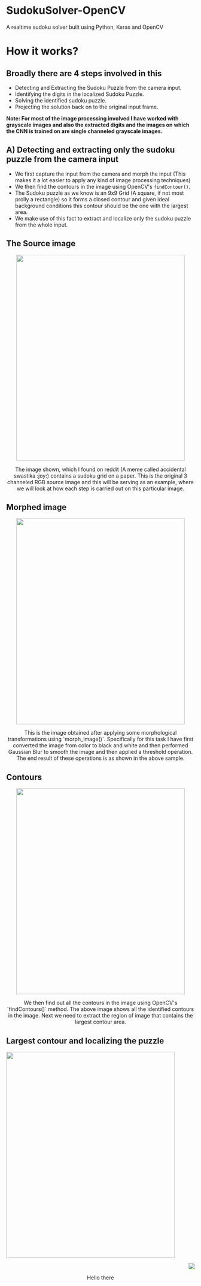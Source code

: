 # SudokuSolver-OpenCV
A realtime sudoku solver built using Python, Keras and OpenCV

# How it works?

## Broadly there are 4 steps involved in this

* Detecting and Extracting the Sudoku Puzzle from the camera input.
* Identifying the digits in the localized Sudoku Puzzle.
* Solving the identified sudoku puzzle.
* Projecting the solution back on to the original input frame.

<strong>Note: For most of the image processing involved I have worked with grayscale images and also the extracted digits and the images on which the CNN is trained on are single channeled grayscale images.</strong>

## A) Detecting and extracting only the sudoku puzzle from the camera input

* We first capture the input from the camera and morph the input (This makes it a lot easier to apply any kind of image processing techniques)
* We then find the contours in the image using OpenCV's `findContour()`.
* The Sudoku puzzle as we know is an 9x9 Grid (A square, if not most prolly a rectangle) so it forms a closed contour and given ideal background conditions this contour should be the one with the largest area.
* We make use of this fact to extract and localize only the sudoku puzzle from the whole input.

## The Source image

<div>
<p align="middle">
  <img src='Samples/Original.png' width=450 height=550">
</p>
<p align="middle">
The image shown, which I found on reddit (A meme called accidental swastika :joy:) contains a sudoku grid on a paper. This is the original 3 channeled RGB source image and this will be serving as an example, where we will look at how each step is carried out on this particular image.
</p>
</div>
                 
## Morphed image

<div>
<p align="middle">
  <img src='Samples/Morphed.png' width=450 height=550">
</p>
<p align="middle">
This is the image obtained after applying some morphological transformations using `morph_image()`. Specifically for this task I have first converted the image from color to black and white and then performed Gaussian Blur to smooth the image and then applied a threshold operation. The end result of these operations is as shown in the above sample.
</p>
</div>
                 
## Contours


<div>
<p align="middle">
  <img src='Samples/All-Contours.png' width=450 height=550">
</p>
<p align="middle">
We then find out all the contours in the image using OpenCV's `findContours()` method. The above image shows all the identified contours in the image. Next we need to extract the region of image that contains the largest contour area.
</p>
</div>
                 
## Largest contour and localizing the puzzle



<div>
<p align="left" width=30%>
  <img src='Samples/LargestContour.png' width=450 height=550">
</p>
<p align="right" width=30%>
  <img src='Samples/LocalizedSudoku(WarpPerspective).png'>
</p>
<p align="middle">
Hello there
</p>
</div>
